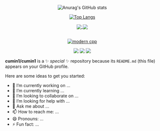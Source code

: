 

<div id="title" align=center >
      
![Anurag's GitHub stats](https://github-readme-stats.vercel.app/api?username=cumin1&show_icons=true&theme=dracula)

<div >
      
[![Top Langs](https://github-readme-stats.vercel.app/api/top-langs/?username=cumin1&layout=compact&theme=dracula)](https://github.com/anuraghazra/github-readme-stats)  
      
</div>

<div >
<a href="https://github.com/cumin1/FullStackBaseSession">
  <img align="center" src="https://github-readme-stats.vercel.app/api/pin/?username=cumin1&repo=FullStackBaseSession&theme=dracula" />
</a>


<a href="https://github.com/cumin1/Springboot-Hive-Hadoop-Spark-HDFS">
  <img align="center" src="https://github-readme-stats.vercel.app/api/pin/?username=cumin1&repo=Springboot-Hive-Hadoop-Spark-HDFS&theme=dracula" />
</a>

</div>

</br>








[![modern cpp](https://img.shields.io/badge/code-Modern%20C++-blue)](https://learn.microsoft.com/zh-cn/cpp/cpp/welcome-back-to-cpp-modern-cpp) 

![](https://img.shields.io/badge/讨厌-学习-yellow) 
![](https://img.shields.io/badge/性格-开朗-red) 
![](https://img.shields.io/badge/爱好-二次元-red)

</div>

<!--![头像](image/头像.jpg)

![Visitor Count](https://profile-counter.glitch.me/Mq-b/count.svg)-->

<!-- [github-sub-title:img]: https://readme-typing-svg.herokuapp.com?font=Segoe+Script&center=true&lines=mq白. -->



**cumin1/cumin1** is a ✨ _special_ ✨ repository because its `README.md` (this file) appears on your GitHub profile.

Here are some ideas to get you started:

- 🔭 I’m currently working on ...
- 🌱 I’m currently learning ...
- 👯 I’m looking to collaborate on ...
- 🤔 I’m looking for help with ...
- 💬 Ask me about ...
- 📫 How to reach me: ...
- 😄 Pronouns: ...
- ⚡ Fun fact: ...

